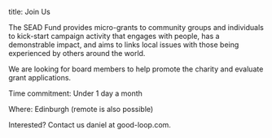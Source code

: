 title: Join Us

The SEAD Fund provides micro-grants to community groups and individuals to kick-start campaign activity that engages with people, has a demonstrable impact, and aims to links local issues with those being experienced by others around the world.

We are looking for board members to help promote the charity and evaluate grant applications.

Time commitment: Under 1 day a month

Where: Edinburgh (remote is also possible)

Interested? Contact us <span class='email' name='daniel' domain='good-loop.com' >daniel at good-loop.com</span>.
